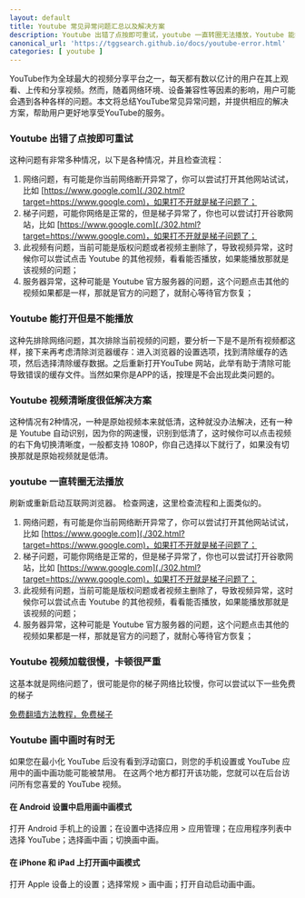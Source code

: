 ```yaml
---
layout: default
title: Youtube 常见异常问题汇总以及解决方案
description: Youtube 出错了点按即可重试，youtube 一直转圈无法播放，Youtube 能打开但是不能播放，Youtube 视频清晰度很低怎么办？视频加载很慢，卡顿严重怎么办呢？这些都是常见的一些问题，这里就带大家一起来分析并解决这类问题。
canonical_url: 'https://tggsearch.github.io/docs/youtube-error.html'
categories: [ youtube ]
---
```

YouTube作为全球最大的视频分享平台之一，每天都有数以亿计的用户在其上观看、上传和分享视频。然而，随着网络环境、设备兼容性等因素的影响，用户可能会遇到各种各样的问题。本文将总结YouTube常见异常问题，并提供相应的解决方案，帮助用户更好地享受YouTube的服务。

### Youtube 出错了点按即可重试
这种问题有非常多种情况，以下是各种情况，并且检查流程：

1. 网络问题，有可能是你当前网络断开异常了，你可以尝试打开其他网站试试，比如 [https://www.google.com](./302.html?target=https://www.google.com)，如果打不开就是梯子问题了；
2. 梯子问题，可能你网络是正常的，但是梯子异常了，你也可以尝试打开谷歌网站，比如 [https://www.google.com](./302.html?target=https://www.google.com)，如果打不开就是梯子问题了；
3. 此视频有问题，当前可能是版权问题或者视频主删除了，导致视频异常，这时候你可以尝试点击 Youtube 的其他视频，看看能否播放，如果能播放那就是该视频的问题；
4. 服务器异常，这种可能是 Youtube 官方服务器的问题，这个问题点击其他的视频如果都是一样，那就是官方的问题了，就耐心等待官方恢复；

### Youtube 能打开但是不能播放
这种先排除网络问题，其次排除当前视频的问题，要分析一下是不是所有视频都这样，接下来再考虑清除浏览器缓存：进入浏览器的设置选项，找到清除缓存的选项，然后选择清除缓存数据。之后重新打开YouTube 网站，此举有助于清除可能导致错误的缓存文件。当然如果你是APP的话，按理是不会出现此类问题的。

### Youtube 视频清晰度很低解决方案
这种情况有2种情况，一种是原始视频本来就低清，这种就没办法解决，还有一种是 Youtube 自动识别，因为你的网速慢，识别到低清了，这时候你可以点击视频的右下角切换清晰度，一般都支持 1080P，你自己选择以下就行了，如果没有切换那就是原始视频就是低清。

### youtube 一直转圈无法播放
刷新或重新启动互联网浏览器。 检查网速，这里检查流程和上面类似的。

1. 网络问题，有可能是你当前网络断开异常了，你可以尝试打开其他网站试试，比如 [https://www.google.com](./302.html?target=https://www.google.com)，如果打不开就是梯子问题了；
2. 梯子问题，可能你网络是正常的，但是梯子异常了，你也可以尝试打开谷歌网站，比如 [https://www.google.com](./302.html?target=https://www.google.com)，如果打不开就是梯子问题了；
3. 此视频有问题，当前可能是版权问题或者视频主删除了，导致视频异常，这时候你可以尝试点击 Youtube 的其他视频，看看能否播放，如果能播放那就是该视频的问题；
4. 服务器异常，这种可能是 Youtube 官方服务器的问题，这个问题点击其他的视频如果都是一样，那就是官方的问题了，就耐心等待官方恢复；

### Youtube 视频加载很慢，卡顿很严重
这基本就是网络问题了，很可能是你的梯子网络比较慢，你可以尝试以下一些免费的梯子

[免费翻墙方法教程，免费梯子](./vpn-kl.html)

### Youtube 画中画时有时无
如果您在最小化 YouTube 后没有看到浮动窗口，则您的手机设置或 YouTube 应用中的画中画功能可能被禁用。 在这两个地方都打开该功能，您就可以在后台访问所有您喜爱的 YouTube 视频。

#### 在 Android 设置中启用画中画模式
打开 Android 手机上的设置；在设置中选择应用 > 应用管理；在应用程序列表中选择 YouTube；选择画中画；切换画中画。

#### 在 iPhone 和 iPad 上打开画中画模式
打开 Apple 设备上的设置；选择常规 > 画中画；打开自动启动画中画。

